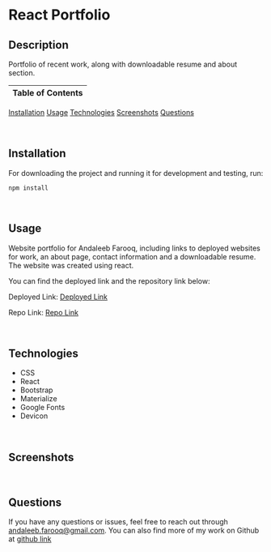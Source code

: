 # React Portfolio

## Description
Portfolio of recent work, along with downloadable resume and about section.

Table of Contents |
-------------------|
[Installation](#Installation)
[Usage](#Usage)
[Technologies](#Technologies)
[Screenshots](#Screenshots)
[Questions](#Questions)

<br />

## Installation

For downloading the project and running it for development and testing, run:

`npm install`

<br />

## Usage

Website portfolio for Andaleeb Farooq, including links to deployed websites for work, an about page, contact information and a downloadable resume. The website was created using react.

You can find the deployed link and the repository link below:

Deployed Link: [Deployed Link](https://cerafinn.github.io/react-portfolio)

Repo Link: [Repo Link](https://github.com/cerafinn/react-portfolio)

<br />

## Technologies

* CSS
* React
* Bootstrap
* Materialize
* Google Fonts
* Devicon

<br />

## Screenshots



<br />

## Questions

If you have any questions or issues, feel free to reach out through andaleeb.farooq@gmail.com.
You can also find more of my work on Github at [github link](https://github.com/cerafinn)
